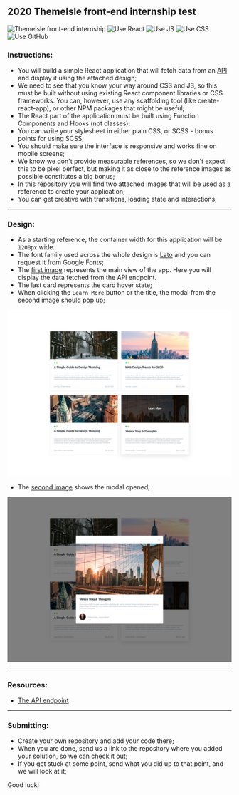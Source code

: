 ## 2020 ThemeIsle front-end internship test 
![ThemeIsle front-end internship](https://img.shields.io/badge/ThemeIsle-Front--end%20Internship-red?style=flat-square&link=https://themeisle.com)
![Use React](https://img.shields.io/badge/React-181717?style=flat-square&logo=react)
![Use JS](https://img.shields.io/badge/JavaScript-181717?style=flat-square&logo=javascript)
![Use CSS](https://img.shields.io/badge/CSS/SCSS-181717?style=flat-square&logo=css3)
![Use GitHub](https://img.shields.io/badge/GitHub-181717?style=flat-square&logo=github)

### Instructions:
- You will build a simple React application that will fetch data from an [API](https://my-json-server.typicode.com/Codeinwp/front-end-internship-api/posts) and display it using the attached design;
- We need to see that you know your way around CSS and JS, so this must be built without using existing React component libraries or CSS frameworks. You can, however, use any scaffolding tool (like create-react-app), or other NPM packages that might be useful;
- The React part of the application must be built using Function Components and Hooks (not classes);
- You can write your stylesheet in either plain CSS, or SCSS - bonus points for using SCSS;
- You should make sure the interface is responsive and works fine on mobile screens;
- We know we don't provide measurable references, so we don't expect this to be pixel perfect, but making it as close to the reference images as possible constitutes a big bonus;
- In this repository you will find two attached images that will be used as a reference to create your application;
- You can get creative with transitions, loading state and interactions;

---

### Design:
- As a starting reference, the container width for this application will be `1200px` wide.
- The font family used across the whole design is [Lato](https://fonts.google.com/specimen/Lato?query=lato) and you can request it from Google Fonts;
- The [first image](https://github.com/Codeinwp/front-end-internship-test/blob/main/img/posts.jpg?raw=true) represents the main view of the app. Here you will display the data fetched from the API endpoint. 
- The last card represents the card hover state;
- When clicking the `Learn More` button or the title, the modal from the second image should pop up;

![posts](https://github.com/Codeinwp/front-end-internship-test/blob/main/img/posts.jpg?raw=true)

- The [second image](https://github.com/Codeinwp/front-end-internship-test/blob/main/img/posts-modal.jpg?raw=true) shows the modal opened;

![posts with modal](https://github.com/Codeinwp/front-end-internship-test/blob/main/img/posts-modal.jpg?raw=true)

---

### Resources:
- [The API endpoint](https://my-json-server.typicode.com/Codeinwp/front-end-internship-api/posts)

---

### Submitting:
- Create your own repository and add your code there; 
- When you are done, send us a link to the repository where you added your solution, so we can check it out;
- If you get stuck at some point, send what you did up to that point, and we will look at it;

Good luck! 
